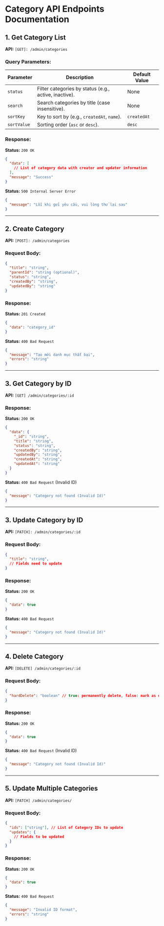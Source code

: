 # Category API Endpoints Documentation

## 1. **Get Category List**

**API:** `[GET]: /admin/categories`

### Query Parameters:

| Parameter  | Description | Default Value |
|------------|-------------|---------------|
| `status`   | Filter categories by status (e.g., active, inactive). | None |
| `search`   | Search categories by title (case insensitive). | None |
| `sortKey`  | Key to sort by (e.g., `createdAt`, `name`). | `createdAt` |
| `sortValue`| Sorting order (`asc` or `desc`). | `desc` |

### Response:

**Status:** `200 OK`
```json
{
  "data": [
    // List of category data with creator and updater information
  ],
  "message": "Success"
}
```

**Status:** `500 Internal Server Error`
```json
{
  "message": "Lỗi khi gửi yêu cầu, vui lòng thử lại sau"
}
```

---

## 2. **Create Category**

**API:** `[POST]: /admin/categories`

### Request Body:
```json
{
  "title": "string",
  "parentId": "string (optional)",
  "status": "string",
  "createdBy": "string",
  "updatedBy": "string"
}
```

### Response:

**Status:** `201 Created`
```json
{
  "data": "category_id"
}
```

**Status:** `400 Bad Request`
```json
{
  "message": "Tạo mới danh mục thất bại",
  "errors": "string"
}
```

---

## 3. **Get Category by ID**

**API:** `[GET] /admin/categories/:id`

### Response:

**Status:** `200 OK`
```json
{
  "data": {
    "_id": "string",
    "title": "string",
    "status": "string",
    "createdBy": "string",
    "updatedBy": "string",
    "createdAt": "string",
    "updatedAt": "string"
  }
}
```

**Status:** `400 Bad Request` (Invalid ID)
```json
{
  "message": "Category not found (Invalid Id)"
}
```

---

## 3. **Update Category by ID**

**API:** `[PATCH]: /admin/categories/:id`

### Request Body:
```json
{
  "title": "string",
  // Fields need to update
}
```

### Response:

**Status:** `200 OK`
```json
{
  "data": true
}
```

**Status:** `400 Bad Request`
```json
{
  "message": "Category not found (Invalid Id)"
}
```

---

## 4. **Delete Category**

**API:** `[DELETE] /admin/categories/:id`

### Request Body:
```json
{
  "hardDelete": "boolean" // true: permanently delete, false: mark as deleted
}
```

### Response:

**Status:** `200 OK`
```json
{
  "data": true
}
```

**Status:** `400 Bad Request` (Invalid ID)
```json
{
  "message": "Category not found (Invalid Id)"
}
```

---

## 5. **Update Multiple Categories**

**API:** `[PATCH] /admin/categories/`

### Request Body:
```json
{
  "ids": ["string"], // List of Category IDs to update
  "updates": {
    // Fields to be updated
  }
}
```

### Response:

**Status:** `200 OK`
```json
{
  "data": true
}
```

**Status:** `400 Bad Request`
```json
{
  "message": "Invalid ID format",
  "errors": "string"
}
```


